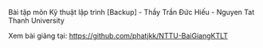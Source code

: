 Bài tập môn Kỹ thuật lập trình [Backup] - Thầy Trần Đức Hiếu - Nguyen Tat Thanh University

Xem bài giảng tại: https://github.com/phatjkk/NTTU-BaiGiangKTLT
